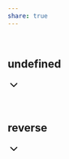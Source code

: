 ```yaml
---
share: true
---
```



<p><span><div data-callout-metadata="" data-callout-fold="-" data-callout="note" class="callout is-collapsible is-collapsed node-insert-event"><div class="callout-title" dir="auto"><div class="callout-icon"><svg width="16" height="16"></svg></div><div class="callout-title-inner"><h2 data-heading="undefined" dir="auto">undefined</h2></div><div class="callout-fold is-collapsed"><svg xmlns="http://www.w3.org/2000/svg" width="24" height="24" viewBox="0 0 24 24" fill="none" stroke="currentColor" stroke-width="2" stroke-linecap="round" stroke-linejoin="round" class="svg-icon lucide-chevron-down"><path d="m6 9 6 6 6-6"></path></svg></div></div><div class="callout-content" style="display: none;">
<ul>
<li dir="auto"><a data-href="Reverse Shells" href="Reverse Shells" class="internal-link" target="_blank" rel="noopener nofollow">Reverse Shells</a></li>
</ul>
</div></div></span></p><p><span><div data-callout-metadata="" data-callout-fold="-" data-callout="note" class="callout is-collapsible is-collapsed node-insert-event"><div class="callout-title" dir="auto"><div class="callout-icon"><svg width="16" height="16"></svg></div><div class="callout-title-inner"><h2 data-heading="reverse" dir="auto">reverse</h2></div><div class="callout-fold is-collapsed"><svg xmlns="http://www.w3.org/2000/svg" width="24" height="24" viewBox="0 0 24 24" fill="none" stroke="currentColor" stroke-width="2" stroke-linecap="round" stroke-linejoin="round" class="svg-icon lucide-chevron-down"><path d="m6 9 6 6 6-6"></path></svg></div></div><div class="callout-content" style="display: none;">
<ul>
<li dir="auto"><a data-href="Bash Reverse Shells" href="Bash Reverse Shells" class="internal-link" target="_blank" rel="noopener nofollow">Bash Reverse Shells</a></li>
<li dir="auto"><a data-href="Netcat Reverse Shells" href="Netcat Reverse Shells" class="internal-link" target="_blank" rel="noopener nofollow">Netcat Reverse Shells</a></li>
<li dir="auto"><a data-href="PHP Reverse Shells" href="PHP Reverse Shells" class="internal-link" target="_blank" rel="noopener nofollow">PHP Reverse Shells</a></li>
</ul>
</div></div></span></p>
